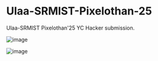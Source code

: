 # Ulaa-SRMIST-Pixelothan-25
Ulaa-SRMIST Pixelothan'25 YC Hacker submission.

![image](https://github.com/user-attachments/assets/1bc8dbb7-7084-47ab-aecd-b0f4cea25166)




![image](https://github.com/user-attachments/assets/2c6275af-83a0-46c7-aa52-08320cb61175)
